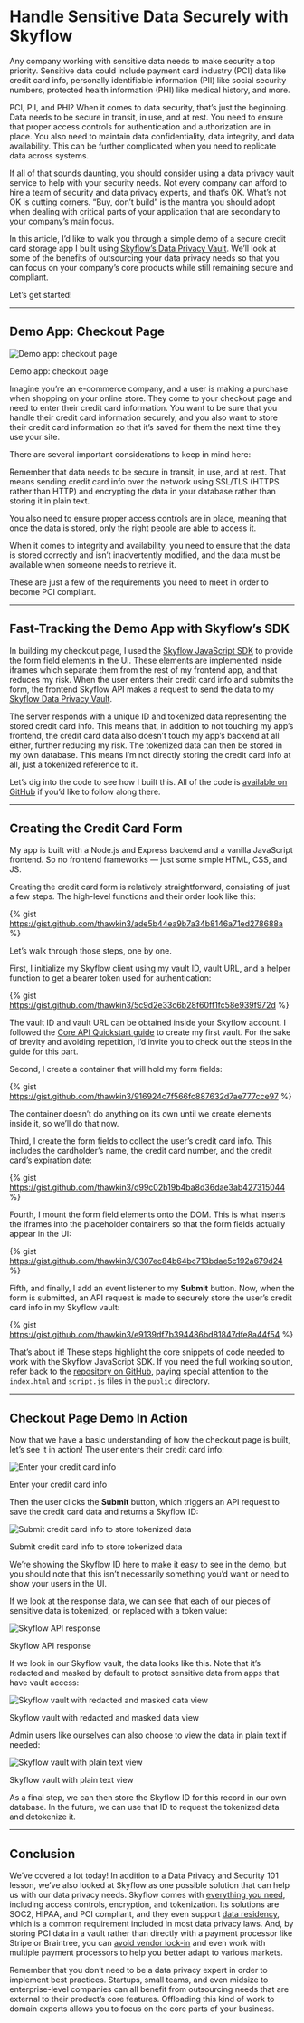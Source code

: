 # Handle Sensitive Data Securely with Skyflow

Any company working with sensitive data needs to make security a top priority. Sensitive data could include payment card industry (PCI) data like credit card info, personally identifiable information (PII) like social security numbers, protected health information (PHI) like medical history, and more.

PCI, PII, and PHI? When it comes to data security, that’s just the beginning. Data needs to be secure in transit, in use, and at rest. You need to ensure that proper access controls for authentication and authorization are in place. You also need to maintain data confidentiality, data integrity, and data availability. This can be further complicated when you need to replicate data across systems.

If all of that sounds daunting, you should consider using a data privacy vault service to help with your security needs. Not every company can afford to hire a team of security and data privacy experts, and that’s OK. What’s not OK is cutting corners. “Buy, don’t build” is the mantra you should adopt when dealing with critical parts of your application that are secondary to your company’s main focus.

In this article, I’d like to walk you through a simple demo of a secure credit card storage app I built using [Skyflow’s Data Privacy Vault](https://www.skyflow.com/). We’ll look at some of the benefits of outsourcing your data privacy needs so that you can focus on your company’s core products while still remaining secure and compliant.

Let’s get started!

---

## Demo App: Checkout Page


![Demo app: checkout page](https://dev-to-uploads.s3.amazonaws.com/uploads/articles/pgq0nedvpe85uvf6m1yj.png)
<figcaption>Demo app: checkout page</figcaption>

Imagine you’re an e-commerce company, and a user is making a purchase when shopping on your online store. They come to your checkout page and need to enter their credit card information. You want to be sure that you handle their credit card information securely, and you also want to store their credit card information so that it’s saved for them the next time they use your site.

There are several important considerations to keep in mind here:

Remember that data needs to be secure in transit, in use, and at rest. That means sending credit card info over the network using SSL/TLS (HTTPS rather than HTTP) and encrypting the data in your database rather than storing it in plain text.

You also need to ensure proper access controls are in place, meaning that once the data is stored, only the right people are able to access it.

When it comes to integrity and availability, you need to ensure that the data is stored correctly and isn’t inadvertently modified, and the data must be available when someone needs to retrieve it.

These are just a few of the requirements you need to meet in order to become PCI compliant.

---

## Fast-Tracking the Demo App with Skyflow’s SDK

In building my checkout page, I used the [Skyflow JavaScript SDK](https://github.com/skyflowapi/skyflow-js) to provide the form field elements in the UI. These elements are implemented inside iframes which separate them from the rest of my frontend app, and that reduces my risk. When the user enters their credit card info and submits the form, the frontend Skyflow API makes a request to send the data to my [Skyflow Data Privacy Vault](https://docs.skyflow.com/create-a-vault/).

The server responds with a unique ID and tokenized data representing the stored credit card info. This means that, in addition to not touching my app’s frontend, the credit card data also doesn’t touch my app’s backend at all either, further reducing my risk. The tokenized data can then be stored in my own database. This means I’m not directly storing the credit card info at all, just a tokenized reference to it.

Let’s dig into the code to see how I built this. All of the code is [available on GitHub](https://github.com/thawkin3/skyflow-demo) if you’d like to follow along there.

---

## Creating the Credit Card Form

My app is built with a Node.js and Express backend and a vanilla JavaScript frontend. So no frontend frameworks — just some simple HTML, CSS, and JS.

Creating the credit card form is relatively straightforward, consisting of just a few steps. The high-level functions and their order look like this:

{% gist https://gist.github.com/thawkin3/ade5b44ea9b7a34b8146a71ed278688a %}

Let’s walk through those steps, one by one.

First, I initialize my Skyflow client using my vault ID, vault URL, and a helper function to get a bearer token used for authentication:

{% gist https://gist.github.com/thawkin3/5c9d2e33c6b28f60ff1fc58e939f972d %}

The vault ID and vault URL can be obtained inside your Skyflow account. I followed the [Core API Quickstart guide](https://docs.skyflow.com/core-api-quickstart/) to create my first vault. For the sake of brevity and avoiding repetition, I’d invite you to check out the steps in the guide for this part.

Second, I create a container that will hold my form fields:

{% gist https://gist.github.com/thawkin3/916924c7f566fc887632d7ae777cce97 %}

The container doesn’t do anything on its own until we create elements inside it, so we’ll do that now.

Third, I create the form fields to collect the user’s credit card info. This includes the cardholder’s name, the credit card number, and the credit card’s expiration date:

{% gist https://gist.github.com/thawkin3/d99c02b19b4ba8d36dae3ab427315044 %}

Fourth, I mount the form field elements onto the DOM. This is what inserts the iframes into the placeholder containers so that the form fields actually appear in the UI:

{% gist https://gist.github.com/thawkin3/0307ec84b64bc713bdae5c192a679d24 %}

Fifth, and finally, I add an event listener to my **Submit** button. Now, when the form is submitted, an API request is made to securely store the user’s credit card info in my Skyflow vault:

{% gist https://gist.github.com/thawkin3/e9139df7b394486bd81847dfe8a44f54 %}

That’s about it! These steps highlight the core snippets of code needed to work with the Skyflow JavaScript SDK. If you need the full working solution, refer back to the [repository on GitHub](https://github.com/thawkin3/skyflow-demo), paying special attention to the `index.html` and `script.js` files in the `public` directory.

---

## Checkout Page Demo In Action

Now that we have a basic understanding of how the checkout page is built, let’s see it in action! The user enters their credit card info:

![Enter your credit card info](https://dev-to-uploads.s3.amazonaws.com/uploads/articles/c1t3xdu41y2018n0xsng.png)
<figcaption>Enter your credit card info</figcaption>

Then the user clicks the **Submit** button, which triggers an API request to save the credit card data and returns a Skyflow ID:

![Submit credit card info to store tokenized data](https://dev-to-uploads.s3.amazonaws.com/uploads/articles/mugvvyqdfj99neqqq3tn.png)
<figcaption>Submit credit card info to store tokenized data</figcaption>

We’re showing the Skyflow ID here to make it easy to see in the demo, but you should note that this isn’t necessarily something you’d want or need to show your users in the UI.

If we look at the response data, we can see that each of our pieces of sensitive data is tokenized, or replaced with a token value:

![Skyflow API response](https://dev-to-uploads.s3.amazonaws.com/uploads/articles/xrkfed97stxuoln9ucch.png)
<figcaption>Skyflow API response</figcaption>

If we look in our Skyflow vault, the data looks like this. Note that it’s redacted and masked by default to protect sensitive data from apps that have vault access:

![Skyflow vault with redacted and masked data view](https://dev-to-uploads.s3.amazonaws.com/uploads/articles/y8ichmzmch10h6racorf.png)
<figcaption>Skyflow vault with redacted and masked data view</figcaption>

Admin users like ourselves can also choose to view the data in plain text if needed:

![Skyflow vault with plain text view](https://dev-to-uploads.s3.amazonaws.com/uploads/articles/lls5snrmjvv2353vd0ih.png)
<figcaption>Skyflow vault with plain text view</figcaption>

As a final step, we can then store the Skyflow ID for this record in our own database. In the future, we can use that ID to request the tokenized data and detokenize it.

---

## Conclusion

We’ve covered a lot today! In addition to a Data Privacy and Security 101 lesson, we’ve also looked at Skyflow as one possible solution that can help us with our data privacy needs. Skyflow comes with [everything you need](https://docs.skyflow.com/product-overview/), including access controls, encryption, and tokenization. Its solutions are SOC2, HIPAA, and PCI compliant, and they even support [data residency](https://www.skyflow.com/solutions/solutions-data-residency), which is a common requirement included in most data privacy laws. And, by storing PCI data in a vault rather than directly with a payment processor like Stripe or Braintree, you can [avoid vendor lock-in](https://www.skyflow.com/post/build-for-frictionless-growth-by-avoiding-pci-data-lock-in) and even work with multiple payment processors to help you better adapt to various markets.

Remember that you don’t need to be a data privacy expert in order to implement best practices. Startups, small teams, and even midsize to enterprise-level companies can all benefit from outsourcing needs that are external to their product’s core features. Offloading this kind of work to domain experts allows you to focus on the core parts of your business.
